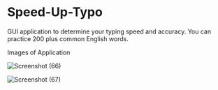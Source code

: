 # Speed-Up-Typo
GUI application to determine your typing speed and accuracy. You can practice 200 plus common English words.

Images of Application

![Screenshot (66)](https://user-images.githubusercontent.com/67834028/190481712-43d4a94d-8a9b-45d9-96dd-c83f214167f4.png)

![Screenshot (67)](https://user-images.githubusercontent.com/67834028/190481680-c0c02135-5526-4fce-8b71-785a63a16a83.png)
